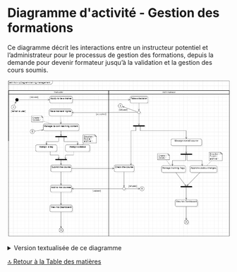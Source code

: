 # Diagramme d'activité - Gestion des formations

Ce diagramme décrit les interactions entre un instructeur potentiel et l’administrateur pour le processus de gestion des formations, depuis la demande pour devenir formateur jusqu’à la validation et la gestion des cours soumis.

![Représentation UML-Diagramme d'activité - gestion des formations](../../Assets/Images/training%20management.png)

<details>
<summary>Version textualisée de ce diagramme</summary>

### Partie “Instructor” (Instructeur)

- 1. Début:
  - • Action: Apply to be a trainer
  - • L’utilisateur fait une demande pour devenir formateur.
- 2. [request]:
  - • Décision prise par l’administrateur: l’utilisateur peut être accepté ou refusé comme formateur.
- 3. [accepted]:
  - • Si accepté, l’instructeur reçoit les droits de formateur.
  - • Action: Have trainers' rights
- 4. Gérer le contenu de formation:
  - • Action: Manage its own learning content
  - • L’instructeur peut créer ou mettre à jour le contenu de formation.
- 5. Créer ou Mettre à jour:
  - • Action: Create/Update
- 6. Attribuer une étiquette et un statut:
  - • Action: Assign a tag et Assign a status
  - • L’instructeur attribue une étiquette et un statut (Brouillon, Publié, Archivé) à son cours.
- 7. Soumettre le cours:
  - • Action: Submit the course
  - • Le cours est soumis pour vérification par l’administrateur.
- 8. Ajouter à ses cours:
  - • Si le cours est validé par l’administrateur, il est ajouté aux cours de l’instructeur.
  - • Action: Add to his courses
- 9. Voir son tableau de bord:
  - • Action: View his Dashboard
  - • L’instructeur peut voir son tableau de bord.

### Partie “Administrator” (Administrateur)

- 1. Prendre une décision:
  - • Action: Take a decision
  - • L’administrateur décide d’accepter ou de refuser la demande de formateur.
  - • [refused]: Si refusé, l’utilisateur reste un simple utilisateur.
  - • [accepted]: Si accepté, l’instructeur peut gérer son contenu de formation.
- 2. Gérer l’ensemble du cours:
  - • Action: Manage overall course
  - • L’administrateur gère l’ensemble du cours, incluant la création, suppression, et gestion des balises de formation.
- 3. Gérer les balises de formation:
  - • Action: Manage training Tags
  - • L’administrateur gère les balises associées aux formations.
- 4. Approuver les changements de statut:
  - • Action: Approve status changes
  - • L’administrateur approuve les changements de statut des cours (Brouillon, Publié, Archivé).
- 5. Vérifier le cours:
  - • Action: Check the course
  - • L’administrateur vérifie le cours soumis par l’instructeur.
  - • [refused]: Si le cours est refusé, l’instructeur est informé et doit revoir son cours.
- 6. Voir son tableau de bord:
  - • Action: View his Dashboard
  - • L’administrateur peut voir son tableau de bord pour suivre l’état des formations et des instructeurs.

</details>

[🔝 Retour à la Table des matières](../../../README.md#table-des-matieres)
